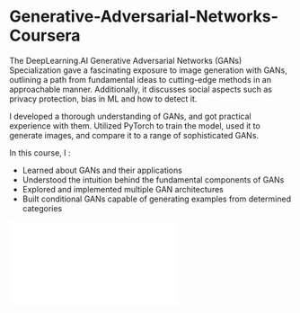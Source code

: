 # Generative-Adversarial-Networks-Coursera
The DeepLearning.AI Generative Adversarial Networks (GANs) Specialization gave a fascinating exposure to image generation with GANs, outlining a path from fundamental ideas to cutting-edge methods in an approachable manner. Additionally, it discusses social aspects such as privacy protection, bias in ML and how to detect it.

I developed a thorough understanding of GANs, and got practical experience with them. Utilized PyTorch to train the model, used it to generate images, and compare it to a range of sophisticated GANs.

In this course, I :
- Learned about GANs and their applications
- Understood the intuition behind the fundamental components of GANs
- Explored and implemented multiple GAN architectures
- Built conditional GANs capable of generating examples from determined categories


![](Certificate_GANS.pdf)

